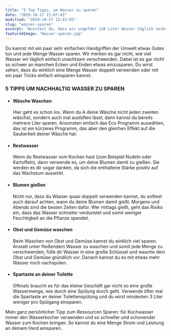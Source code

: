 ```yaml
---
title: "5 Top Tipps, um Wasser zu sparen"
date: "2019-10-17 21:07:43"
modified: "2019-10-27 12:42:05"
slug: "wasser-sparen"
excerpt: "Wusstest du, dass wir ungefähr 120 Liter Wasser täglich verbrauchen? Oftmals merken wir gar nicht so richtig, wo wir den meisten Verbrauch haben und die Liter fließen versteckt in den Ausguss. "
featuredImage: "Wasser-sparen.jpg"
---
```


Du kannst mit ein paar sehr einfachen Handgriffen der Umwelt etwas Gutes tun und jede Menge Wasser sparen. Wir merken es gar nicht, wie viel Wasser wir täglich einfach unachtsam verschwenden. Dabei ist es gar nicht so schwer an manchen Ecken und Enden etwas einzusparen. Du wirst sehen, dass du wirklich eine Menge Wasser doppelt verwenden oder mit ein paar Tricks einfach einsparen kannst.

### 5 TIPPS UM NACHHALTIG WASSER ZU SPAREN

*   #### Wäsche Waschen
    
    Hier geht es schon los. Wenn du A deine Wäsche nicht jeden zweiten wäschst, sondern auch mal auslüften lässt, dann kannst du bereits mehrere Liter sparen. Ansonsten einfach das Eco Programm auswählen, das ist ein kürzeres Programm, das aber den gleichen Effekt auf die Sauberkeit deiner Wäsche hat.
*   #### Restwasser
    
    Wenn du Restwasser vom Kochen hast (zum Beispiel Nudeln oder Kartoffeln), dann verwende es, um deine Blumen damit zu gießen. Sie werden es dir sogar danken, da sich die enthaltene Stärke positiv auf das Wachstum auswirkt.
*   #### Blumen gießen
    
    Nicht nur, dass du Wasser quasi doppelt verwenden kannst, du solltest auch darauf achten, wann du deine Blumen damit gießt. Morgens und Abends sind die besten Zeiten dafür. Wer mittags gießt, geht das Risiko ein, dass das Wasser schneller verdunstet und somit weniger Feuchtigkeit an die Pflanze spendet.
*   #### Obst und Gemüse waschen
    
    Beim Waschen von Obst und Gemüse kannst du wirklich viel sparen. Anstatt unter fließendem Wasser zu waschen und somit jede Menge zu verschwenden, fülle dir Wasser in eine große Schüssel und wasche dein Obst und Gemüse gründlich vor. Danach kannst du es mit etwas mehr Wasser noch nachspülen.
*   #### Spartaste an deiner Toilette
    
    Oftmals braucht es für das kleine Geschäft gar nicht so eine große Wassermenge, wie durch eine Spülung durch geht. Verwende öfter mal die Spartaste an deiner Toilettenspülung und du wirst mindesten 3 Liter weniger pro Spülgang einsparen.

Mein ganz persönlicher Tipp zum Ressourcen Sparen: für Kochwasser immer den Wasserkocher verwenden und so schneller und schonender Wasser zum Kochen bringen. So kannst du eine Menge Strom und Leistung an deinem Herd einsparen.